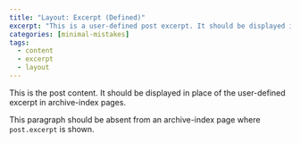```yaml
---
title: "Layout: Excerpt (Defined)"
excerpt: "This is a user-defined post excerpt. It should be displayed in place of the post content in archive-index pages."
categories: [minimal-mistakes]
tags:
  - content
  - excerpt
  - layout
---
```


This is the post content. It should be displayed in place of the user-defined excerpt in archive-index pages.

This paragraph should be absent from an archive-index page where `post.excerpt` is shown.
